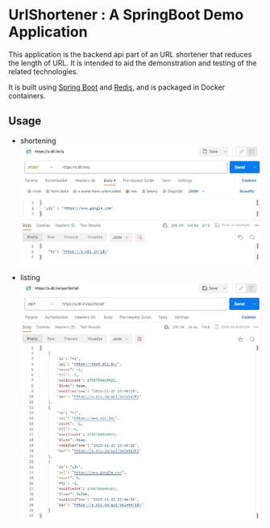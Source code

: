 # UrlShortener : A SpringBoot Demo Application

This application is the backend api part of an URL shortener that reduces the length of URL. It is intended to aid the demonstration and testing of the related technologies.

It is built using [Spring Boot](http://projects.spring.io/spring-boot/) and [Redis](https://redis.io/), and is packaged in Docker containers.

## Usage
- shortening
![a demo using Postman API](./doc/demo1.jpg)

- listing
![a demo using Postman API](./doc/demo2.jpg)

